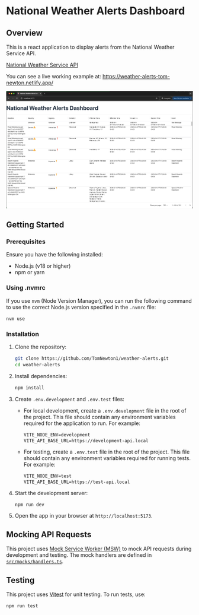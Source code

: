 # National Weather Alerts Dashboard

## Overview

This is a react application to display alerts from the National Weather Service API.

[National Weather Service API](https://www.weather.gov/documentation/services-web-api#/)

You can see a live working example at: <https://weather-alerts-tom-newton.netlify.app/>

![Dashboard Preview](dashboard-preview.png)

## Getting Started

### Prerequisites

Ensure you have the following installed:

- Node.js (v18 or higher)
- npm or yarn

### Using .nvmrc

If you use `nvm` (Node Version Manager), you can run the following command to use the correct Node.js version specified in the `.nvmrc` file:

```bash
nvm use
```

### Installation

1. Clone the repository:

   ```bash
   git clone https://github.com/TomNewton1/weather-alerts.git
   cd weather-alerts
   ```

2. Install dependencies:

   ```bash
   npm install
   ```

3. Create `.env.development` and `.env.test` files:

   - For local development, create a `.env.development` file in the root of the project. This file should contain any environment variables required for the application to run. For example:

     ```env
     VITE_NODE_ENV=development
     VITE_API_BASE_URL=https://development-api.local
     ```

   - For testing, create a `.env.test` file in the root of the project. This file should contain any environment variables required for running tests. For example:

     ```env
     VITE_NODE_ENV=test
     VITE_API_BASE_URL=https://test-api.local
     ```

4. Start the development server:

   ```bash
   npm run dev
   ```

5. Open the app in your browser at `http://localhost:5173`.

## Mocking API Requests

This project uses [Mock Service Worker (MSW)](https://mswjs.io/) to mock API requests during development and testing. The mock handlers are defined in [`src/mocks/handlers.ts`](src/mocks/handlers.ts).

## Testing

This project uses [Vitest](https://vitest.dev/) for unit testing. To run tests, use:

```bash
npm run test
```
